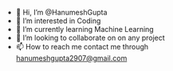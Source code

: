 - 👋 Hi, I’m @HanumeshGupta
- 👀 I’m interested in Coding
- 🌱 I’m currently learning Machine Learning 
- 💞️ I’m looking to collaborate on on any project
- 📫 How to reach me contact me through hanumeshgupta2907@gmail.com

<!---
HanumeshGupta/HanumeshGupta is a ✨ special ✨ repository because its `README.md` (this file) appears on your GitHub profile.
You can click the Preview link to take a look at your changes.
--->
